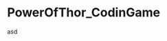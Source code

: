 # PowerOfThor_CodinGame

<link href="https://www.codingame.com/ide/puzzle/power-of-thor">asd</link>

